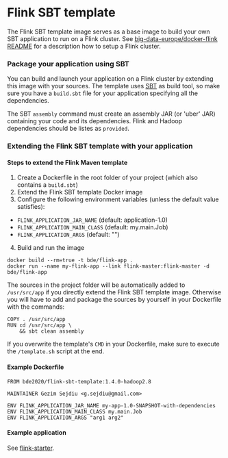 # Flink SBT template

The Flink SBT template image serves as a base image to build your own SBT application to run on a Flink cluster. See [big-data-europe/docker-flink README](https://github.com/big-data-europe/docker-flink) for a description how to setup a Flink cluster.

### Package your application using SBT
You can build and launch your application on a Flink cluster by extending this image with your sources. The template uses [SBT](http://www.scala-sbt.org/) as build tool, so make sure you have a `build.sbt` file for your application specifying all the dependencies.

The SBT `assembly` command must create an assembly JAR (or 'uber' JAR) containing your code and its dependencies. Flink and Hadoop dependencies should be listes as `provided`.

### Extending the Flink SBT template with your application

#### Steps to extend the Flink Maven template
1. Create a Dockerfile in the root folder of your project (which also contains a `build.sbt`)
2. Extend the Flink SBT template Docker image
3. Configure the following environment variables (unless the default value satisfies):
  * `FLINK_APPLICATION_JAR_NAME` (default: application-1.0)
  * `FLINK_APPLICATION_MAIN_CLASS` (default: my.main.Job)
  * `FLINK_APPLICATION_ARGS` (default: "")
4. Build and run the image
```
docker build --rm=true -t bde/flink-app .
docker run --name my-flink-app --link flink-master:flink-master -d bde/flink-app
```

The sources in the project folder will be automatically added to `/usr/src/app` if you directly extend the Flink SBT template image. Otherwise you will have to add and package the sources by yourself in your Dockerfile with the commands:

    COPY . /usr/src/app
    RUN cd /usr/src/app \
        && sbt clean assembly

      
If you overwrite the template's `CMD` in your Dockerfile, make sure to execute the `/template.sh` script at the end.

#### Example Dockerfile
```
FROM bde2020/flink-sbt-template:1.4.0-hadoop2.8

MAINTAINER Gezim Sejdiu <g.sejdiu@gmail.com>

ENV FLINK_APPLICATION_JAR_NAME my-app-1.0-SNAPSHOT-with-dependencies
ENV FLINK_APPLICATION_MAIN_CLASS my.main.Job
ENV FLINK_APPLICATION_ARGS "arg1 arg2"
```

#### Example application
See [flink-starter](https://github.com/gezims/flink-starter).

